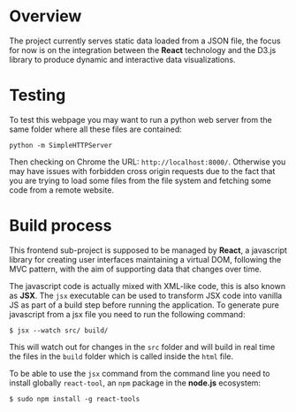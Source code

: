# Overview

The project currently serves static data loaded from a JSON file, the focus for now is on the integration between the __React__ technology and the D3.js library to produce dynamic and interactive data visualizations.


# Testing

To test this webpage you may want to run a python web server from the same folder where all these files are contained:
```
python -m SimpleHTTPServer 
```
Then checking on Chrome the URL: `http://localhost:8000/`.
Otherwise you may have issues with forbidden cross origin requests due to the fact that you are trying to load some files from the file system and fetching some code from a remote website.


# Build process

This frontend sub-project is supposed to be managed by __React__, a javascript library for creating user interfaces maintaining a virtual DOM, following the MVC pattern, with the aim of supporting data that changes over time.

The javascript code is actually mixed with XML-like code, this is also known as __JSX__. The `jsx` executable can be used to transform JSX code into vanilla JS as part of a build step before running the application. To generate pure javascript from a jsx file you need to run the following command:
```
$ jsx --watch src/ build/
```
This will watch out for changes in the `src` folder and will build in real time the files in the `build` folder which is called inside the `html` file.

To be able to use the `jsx` command from the command line you need to install globally `react-tool`, an `npm` package in the __node.js__ ecosystem:
```
$ sudo npm install -g react-tools
```
